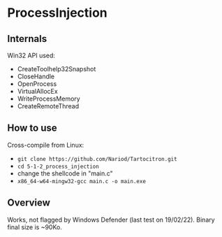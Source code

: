 # ProcessInjection

## Internals
Win32 API used:
* CreateToolhelp32Snapshot
* CloseHandle
* OpenProcess 
* VirtualAllocEx
* WriteProcessMemory
* CreateRemoteThread


## How to use
Cross-compile from Linux: 
- `git clone https://github.com/Nariod/Tartocitron.git`
- `cd 5-1-2_process_injection`
- change the shellcode in "main.c"
- `x86_64-w64-mingw32-gcc main.c -o main.exe`


## Overview
Works, not flagged by Windows Defender (last test on 19/02/22). Binary final size is ~90Ko.